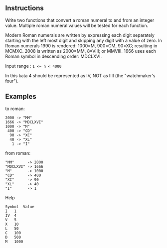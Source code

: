 <h2>Instructions</h2>

Write two functions that convert a roman numeral to and from an integer value. Multiple roman numeral values will be tested for each function.

Modern Roman numerals are written by expressing each digit separately starting with the left most digit and skipping any digit with a value of zero. In Roman numerals 1990 is rendered: 1000=M, 900=CM, 90=XC; resulting in MCMXC. 2008 is written as 2000=MM, 8=VIII; or MMVIII. 1666 uses each Roman symbol in descending order: MDCLXVI.

Input range : ```1 <= n < 4000```

In this kata 4 should be represented as IV, NOT as IIII (the "watchmaker's four").

<h2>Examples</h2>

to roman:

```
2000 -> "MM"
1666 -> "MDCLXVI"
1000 -> "M"
 400 -> "CD"
  90 -> "XC"
  40 -> "XL"
   1 -> "I"
```

from roman:

```
"MM"      -> 2000
"MDCLXVI" -> 1666
"M"       -> 1000
"CD"      -> 400
"XC"      -> 90
"XL"      -> 40
"I"       -> 1

```

Help

```
Symbol	Value
I	1
IV	4
V	5
X	10
L	50
C	100
D	500
M	1000
```
